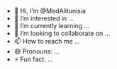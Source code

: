 - 👋 Hi, I’m @MedAlitunisia
- 👀 I’m interested in ...
- 🌱 I’m currently learning ...
- 💞️ I’m looking to collaborate on ...
- 📫 How to reach me ...
- 😄 Pronouns: ...
- ⚡ Fun fact: ...

<!---
MedAlitunisia/MedAlitunisia is a ✨ special ✨ repository because its `README.md` (this file) appears on your GitHub profile.
You can click the Preview link to take a look at your changes.
--->
